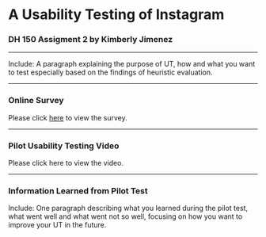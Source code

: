 # A Usability Testing of Instagram

### DH 150 Assigment 2 by Kimberly Jimenez

---
Include: A paragraph explaining the purpose of UT, how and what you want to test especially based on the findings of heuristic evaluation.

---
### Online Survey

Please click [here](https://docs.google.com/forms/d/e/1FAIpQLSdwEpF11FQU9RqM0aI85hhmRqqkD0_yHgC2qxp-0TU7-_ws6g/viewform?vc=0&c=0&w=1) to view the survey.

---
### Pilot Usability Testing Video

Please click here to view the video.

---
### Information Learned from Pilot Test

Include: One paragraph describing what you learned during the pilot test, what went well and what went not so well, focusing on how you want to improve your UT in the future.
